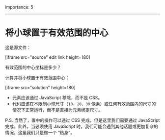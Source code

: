 importance: 5

---

# 将小球置于有效范围的中心

这是源文件：

[iframe src="source" edit link height=180]

有效范围的中心坐标是多少？

计算并将小球置于有效范围中心：

[iframe src="solution" height=180]

- 元素应该通过 JavaScript 移除，而不是 CSS。
- 代码应该在不限制小球尺寸（`10`、`20`、`30` 像素）或任何有效范围内的尺寸的情况下正常运行，而不是直接为元素绑定尺寸。

P.S. 当然了，置中的操作可以通过 CSS 完成，但是这里我们需要通过 JavaScript 完成。此外，当必须使用 JavaScript 时，我们可能会遇到其他话题或更加复杂的情况，这里我们只是做一个 “热身”。
